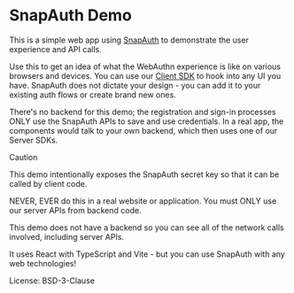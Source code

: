 # SnapAuth Demo

This is a simple web app using [SnapAuth](https://www.snapauth.app?utm_source=Github&utm_campaign=demo&utm_content=demo-readme) to demonstrate the user experience and API calls.

Use this to get an idea of what the WebAuthn experience is like on various browsers and devices.
You can use our [Client SDK](https://github.com/snapauthapp/sdk-typescript) to hook into any UI you have.
SnapAuth does not dictate your design - you can add it to your existing auth flows or create brand new ones.

There's no backend for this demo; the registration and sign-in processes ONLY use the SnapAuth APIs to save and use credentials.
In a real app, the components would talk to your own backend, which then uses one of our Server SDKs.

> [!CAUTION]
> This demo intentionally exposes the SnapAuth secret key so that it can be called by client code.
> 
> NEVER, EVER do this in a real website or application.
> You must ONLY use our server APIs from backend code.
>
> This demo does not have a backend so you can see all of the network calls involved, including server APIs.

It uses React with TypeScript and Vite - but you can use SnapAuth with any web technologies!

License: BSD-3-Clause
